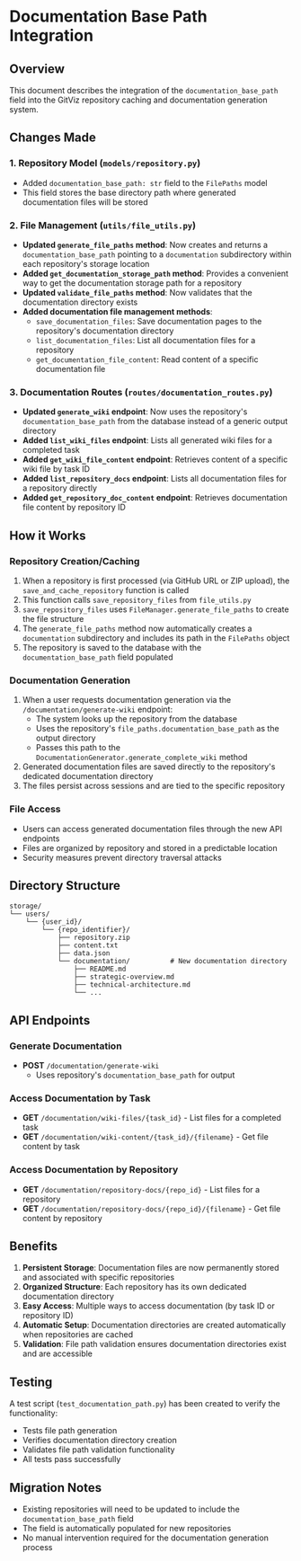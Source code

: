 # Documentation Base Path Integration

## Overview
This document describes the integration of the `documentation_base_path` field into the GitViz repository caching and documentation generation system.

## Changes Made

### 1. Repository Model (`models/repository.py`)
- Added `documentation_base_path: str` field to the `FilePaths` model
- This field stores the base directory path where generated documentation files will be stored

### 2. File Management (`utils/file_utils.py`)
- **Updated `generate_file_paths` method**: Now creates and returns a `documentation_base_path` pointing to a `documentation` subdirectory within each repository's storage location
- **Added `get_documentation_storage_path` method**: Provides a convenient way to get the documentation storage path for a repository
- **Updated `validate_file_paths` method**: Now validates that the documentation directory exists
- **Added documentation file management methods**:
  - `save_documentation_files`: Save documentation pages to the repository's documentation directory
  - `list_documentation_files`: List all documentation files for a repository
  - `get_documentation_file_content`: Read content of a specific documentation file

### 3. Documentation Routes (`routes/documentation_routes.py`)
- **Updated `generate_wiki` endpoint**: Now uses the repository's `documentation_base_path` from the database instead of a generic output directory
- **Added `list_wiki_files` endpoint**: Lists all generated wiki files for a completed task
- **Added `get_wiki_file_content` endpoint**: Retrieves content of a specific wiki file by task ID
- **Added `list_repository_docs` endpoint**: Lists all documentation files for a repository directly
- **Added `get_repository_doc_content` endpoint**: Retrieves documentation file content by repository ID

## How it Works

### Repository Creation/Caching
1. When a repository is first processed (via GitHub URL or ZIP upload), the `save_and_cache_repository` function is called
2. This function calls `save_repository_files` from `file_utils.py`
3. `save_repository_files` uses `FileManager.generate_file_paths` to create the file structure
4. The `generate_file_paths` method now automatically creates a `documentation` subdirectory and includes its path in the `FilePaths` object
5. The repository is saved to the database with the `documentation_base_path` field populated

### Documentation Generation
1. When a user requests documentation generation via the `/documentation/generate-wiki` endpoint:
   - The system looks up the repository from the database
   - Uses the repository's `file_paths.documentation_base_path` as the output directory
   - Passes this path to the `DocumentationGenerator.generate_complete_wiki` method
2. Generated documentation files are saved directly to the repository's dedicated documentation directory
3. The files persist across sessions and are tied to the specific repository

### File Access
- Users can access generated documentation files through the new API endpoints
- Files are organized by repository and stored in a predictable location
- Security measures prevent directory traversal attacks

## Directory Structure
```
storage/
└── users/
    └── {user_id}/
        └── {repo_identifier}/
            ├── repository.zip
            ├── content.txt
            ├── data.json
            └── documentation/          # New documentation directory
                ├── README.md
                ├── strategic-overview.md
                ├── technical-architecture.md
                └── ...
```

## API Endpoints

### Generate Documentation
- **POST** `/documentation/generate-wiki`
  - Uses repository's `documentation_base_path` for output

### Access Documentation by Task
- **GET** `/documentation/wiki-files/{task_id}` - List files for a completed task
- **GET** `/documentation/wiki-content/{task_id}/{filename}` - Get file content by task

### Access Documentation by Repository
- **GET** `/documentation/repository-docs/{repo_id}` - List files for a repository
- **GET** `/documentation/repository-docs/{repo_id}/{filename}` - Get file content by repository

## Benefits

1. **Persistent Storage**: Documentation files are now permanently stored and associated with specific repositories
2. **Organized Structure**: Each repository has its own dedicated documentation directory
3. **Easy Access**: Multiple ways to access documentation (by task ID or repository ID)
4. **Automatic Setup**: Documentation directories are created automatically when repositories are cached
5. **Validation**: File path validation ensures documentation directories exist and are accessible

## Testing

A test script (`test_documentation_path.py`) has been created to verify the functionality:
- Tests file path generation
- Verifies documentation directory creation
- Validates file path validation functionality
- All tests pass successfully

## Migration Notes

- Existing repositories will need to be updated to include the `documentation_base_path` field
- The field is automatically populated for new repositories
- No manual intervention required for the documentation generation process
